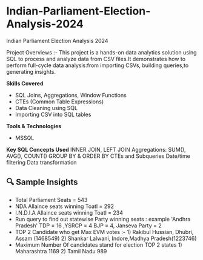# Indian-Parliament-Election-Analysis-2024
Indian Parliament Election Analysis 2024

Project Overviews :-
This project is a hands-on data analytics solution using SQL to process 
and analyze data from CSV files.It demonstrates how to perform full-cycle
data analysis:from importing CSVs, building queries,to generating insights.

**Skills Covered**
  - SQL Joins, Aggregations, Window Functions
  - CTEs (Common Table Expressions)
  - Data Cleaning using SQL
  - Importing CSV into SQL tables

 **Tools & Technologies**
  - MSSQL


**Key SQL Concepts Used**
      INNER JOIN, LEFT JOIN
      Aggregations: SUM(), AVG(), COUNT()
      GROUP BY & ORDER BY
      CTEs and Subqueries
      Date/time filtering
      Data transformation

## 🔍 Sample Insights 
  - Total Parliament Seats = 543
  - NDA Allaince seats winning Toatl  = 292
  - I.N.D.I.A Allaince seats winning Toatl  = 234
  - Run query to find out statewise Party winning seats :
                    example 'Andhra Pradesh'  TDP = 16 ,YSRCP = 4
                                              BJP = 4, Janseva Party = 2
  - TOP 2 Candidate who get Max EVM votes :- 1) Rakibul Hussian, Dhubri, Assam (1468549)
                                              2) Shankar Lalwani, Indore,Madhya Pradesh(1223746)
  -  Maximum Number Of candidates stand for election 
     TOP 2 states  1) Maharashtra 1169
                   2) Tamil Nadu 989 

